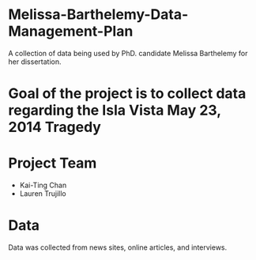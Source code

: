 # Melissa-Barthelemy-Data-Management-Plan
A collection of data being used by PhD. candidate Melissa Barthelemy for her dissertation. 

# Goal of the project is to collect data regarding the Isla Vista May 23, 2014 Tragedy

# Project Team
* Kai-Ting Chan
* Lauren Trujillo

# Data

Data was collected from news sites, online articles, and interviews.
